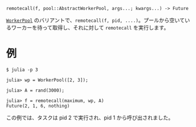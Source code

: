 ```
remotecall(f, pool::AbstractWorkerPool, args...; kwargs...) -> Future
```

[`WorkerPool`](@ref) のバリアントで、`remotecall(f, pid, ....)`。プールから空いているワーカーを待って取得し、それに対して `remotecall` を実行します。

# 例

```julia-repl
$ julia -p 3

julia> wp = WorkerPool([2, 3]);

julia> A = rand(3000);

julia> f = remotecall(maximum, wp, A)
Future(2, 1, 6, nothing)
```

この例では、タスクは pid 2 で実行され、pid 1 から呼び出されました。
